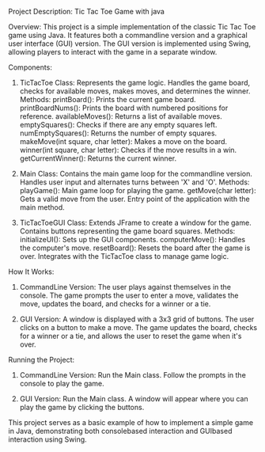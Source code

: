  Project Description: Tic Tac Toe Game with java

 Overview:
This project is a simple implementation of the classic Tic Tac Toe game using Java. It features both a commandline version and a graphical user interface (GUI) version. The GUI version is implemented using Swing, allowing players to interact with the game in a separate window.

 Components:
1. TicTacToe Class:
    Represents the game logic.
    Handles the game board, checks for available moves, makes moves, and determines the winner.
    Methods:
      printBoard(): Prints the current game board.
      printBoardNums(): Prints the board with numbered positions for reference.
      availableMoves(): Returns a list of available moves.
      emptySquares(): Checks if there are any empty squares left.
      numEmptySquares(): Returns the number of empty squares.
      makeMove(int square, char letter): Makes a move on the board.
      winner(int square, char letter): Checks if the move results in a win.
      getCurrentWinner(): Returns the current winner.

2. Main Class:
    Contains the main game loop for the commandline version.
    Handles user input and alternates turns between 'X' and 'O'.
    Methods:
      playGame(): Main game loop for playing the game.
      getMove(char letter): Gets a valid move from the user.
    Entry point of the application with the main method.

3. TicTacToeGUI Class:
    Extends JFrame to create a window for the game.
    Contains buttons representing the game board squares.
    Methods:
      initializeUI(): Sets up the GUI components.
      computerMove(): Handles the computer's move.
      resetBoard(): Resets the board after the game is over.
    Integrates with the TicTacToe class to manage game logic.

 How It Works:
1. CommandLine Version:
    The user plays against themselves in the console.
    The game prompts the user to enter a move, validates the move, updates the board, and checks for a winner or a tie.

2. GUI Version:
    A window is displayed with a 3x3 grid of buttons.
    The user clicks on a button to make a move.
    The game updates the board, checks for a winner or a tie, and allows the user to reset the game when it's over.

 Running the Project:
1. CommandLine Version:
    Run the Main class.
    Follow the prompts in the console to play the game.

2. GUI Version:
    Run the Main class.
    A window will appear where you can play the game by clicking the buttons.

This project serves as a basic example of how to implement a simple game in Java, demonstrating both consolebased interaction and GUIbased interaction using Swing.
